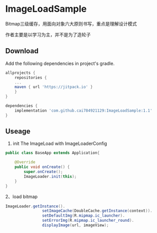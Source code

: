 # ImageLoadSample
Bitmap三级缓存，用面向对象六大原则书写，重点是理解设计模式

作者主要是以学习为主，并不是为了造轮子

## Download
Add the following dependencies in project's gradle.
```groovy
allprojects {
    repositories {
    ...
	maven { url 'https://jitpack.io' }
    }
}

dependencies {
 	implementation 'com.github.cai784921129:ImageLoadSample:1.1'
}

```

## Useage 
1. init The ImageLoad with ImageLoaderConfig
```java
public class BaseApp extends Application{

    @Override
    public void onCreate() {
        super.onCreate();
        ImageLoader.init(this);
    }
}
```
2、load bitmap
```java
ImageLoader.getInstance().
                setImageCache(DoubleCache.getInstance(context)).
                setDefaultImg(R.mipmap.ic_launcher).
                setErrorImg(R.mipmap.ic_launcher_round).
                displayImage(url, imageView);

```
